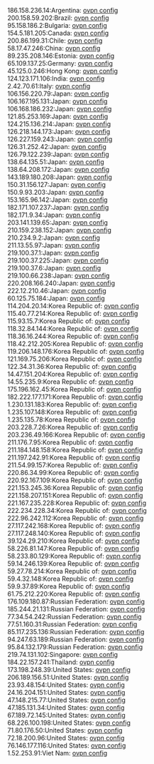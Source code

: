 186.158.236.14:Argentina: [ovpn config](vpn/186_158_236_14.ovpn)  
200.158.59.202:Brazil: [ovpn config](vpn/200_158_59_202.ovpn)  
95.158.186.2:Bulgaria: [ovpn config](vpn/95_158_186_2.ovpn)  
154.5.181.205:Canada: [ovpn config](vpn/154_5_181_205.ovpn)  
200.86.199.31:Chile: [ovpn config](vpn/200_86_199_31.ovpn)  
58.17.47.246:China: [ovpn config](vpn/58_17_47_246.ovpn)  
89.235.208.146:Estonia: [ovpn config](vpn/89_235_208_146.ovpn)  
65.109.137.25:Germany: [ovpn config](vpn/65_109_137_25.ovpn)  
45.125.0.246:Hong Kong: [ovpn config](vpn/45_125_0_246.ovpn)  
124.123.171.106:India: [ovpn config](vpn/124_123_171_106.ovpn)  
2.42.70.61:Italy: [ovpn config](vpn/2_42_70_61.ovpn)  
106.156.220.79:Japan: [ovpn config](vpn/106_156_220_79.ovpn)  
106.167.195.131:Japan: [ovpn config](vpn/106_167_195_131.ovpn)  
106.168.186.232:Japan: [ovpn config](vpn/106_168_186_232.ovpn)  
121.85.253.169:Japan: [ovpn config](vpn/121_85_253_169.ovpn)  
124.215.136.214:Japan: [ovpn config](vpn/124_215_136_214.ovpn)  
126.218.144.173:Japan: [ovpn config](vpn/126_218_144_173.ovpn)  
126.227.159.243:Japan: [ovpn config](vpn/126_227_159_243.ovpn)  
126.31.252.42:Japan: [ovpn config](vpn/126_31_252_42.ovpn)  
126.79.122.239:Japan: [ovpn config](vpn/126_79_122_239.ovpn)  
138.64.135.51:Japan: [ovpn config](vpn/138_64_135_51.ovpn)  
138.64.208.172:Japan: [ovpn config](vpn/138_64_208_172.ovpn)  
143.189.180.208:Japan: [ovpn config](vpn/143_189_180_208.ovpn)  
150.31.156.127:Japan: [ovpn config](vpn/150_31_156_127.ovpn)  
150.9.93.203:Japan: [ovpn config](vpn/150_9_93_203.ovpn)  
153.165.96.142:Japan: [ovpn config](vpn/153_165_96_142.ovpn)  
182.171.107.237:Japan: [ovpn config](vpn/182_171_107_237.ovpn)  
182.171.9.34:Japan: [ovpn config](vpn/182_171_9_34.ovpn)  
203.141.139.65:Japan: [ovpn config](vpn/203_141_139_65.ovpn)  
210.159.238.152:Japan: [ovpn config](vpn/210_159_238_152.ovpn)  
210.234.9.2:Japan: [ovpn config](vpn/210_234_9_2.ovpn)  
211.13.55.97:Japan: [ovpn config](vpn/211_13_55_97.ovpn)  
219.100.37.1:Japan: [ovpn config](vpn/219_100_37_1.ovpn)  
219.100.37.225:Japan: [ovpn config](vpn/219_100_37_225.ovpn)  
219.100.37.6:Japan: [ovpn config](vpn/219_100_37_6.ovpn)  
219.100.66.238:Japan: [ovpn config](vpn/219_100_66_238.ovpn)  
220.208.166.240:Japan: [ovpn config](vpn/220_208_166_240.ovpn)  
222.12.210.46:Japan: [ovpn config](vpn/222_12_210_46.ovpn)  
60.125.75.184:Japan: [ovpn config](vpn/60_125_75_184.ovpn)  
114.204.20.14:Korea Republic of: [ovpn config](vpn/114_204_20_14.ovpn)  
115.40.77.214:Korea Republic of: [ovpn config](vpn/115_40_77_214.ovpn)  
115.93.15.7:Korea Republic of: [ovpn config](vpn/115_93_15_7.ovpn)  
118.32.84.144:Korea Republic of: [ovpn config](vpn/118_32_84_144.ovpn)  
118.36.16.244:Korea Republic of: [ovpn config](vpn/118_36_16_244.ovpn)  
118.42.212.205:Korea Republic of: [ovpn config](vpn/118_42_212_205.ovpn)  
119.206.148.176:Korea Republic of: [ovpn config](vpn/119_206_148_176.ovpn)  
121.169.75.206:Korea Republic of: [ovpn config](vpn/121_169_75_206.ovpn)  
122.34.31.36:Korea Republic of: [ovpn config](vpn/122_34_31_36.ovpn)  
14.47.151.204:Korea Republic of: [ovpn config](vpn/14_47_151_204.ovpn)  
14.55.235.9:Korea Republic of: [ovpn config](vpn/14_55_235_9.ovpn)  
175.196.162.45:Korea Republic of: [ovpn config](vpn/175_196_162_45.ovpn)  
182.222.177.171:Korea Republic of: [ovpn config](vpn/182_222_177_171.ovpn)  
1.230.131.183:Korea Republic of: [ovpn config](vpn/1_230_131_183.ovpn)  
1.235.107.148:Korea Republic of: [ovpn config](vpn/1_235_107_148.ovpn)  
1.235.135.78:Korea Republic of: [ovpn config](vpn/1_235_135_78.ovpn)  
203.228.7.26:Korea Republic of: [ovpn config](vpn/203_228_7_26.ovpn)  
203.236.49.166:Korea Republic of: [ovpn config](vpn/203_236_49_166.ovpn)  
211.176.7.95:Korea Republic of: [ovpn config](vpn/211_176_7_95.ovpn)  
211.184.148.158:Korea Republic of: [ovpn config](vpn/211_184_148_158.ovpn)  
211.197.242.91:Korea Republic of: [ovpn config](vpn/211_197_242_91.ovpn)  
211.54.99.157:Korea Republic of: [ovpn config](vpn/211_54_99_157.ovpn)  
220.86.34.99:Korea Republic of: [ovpn config](vpn/220_86_34_99.ovpn)  
220.92.167.109:Korea Republic of: [ovpn config](vpn/220_92_167_109.ovpn)  
221.153.245.36:Korea Republic of: [ovpn config](vpn/221_153_245_36.ovpn)  
221.158.207.151:Korea Republic of: [ovpn config](vpn/221_158_207_151.ovpn)  
221.167.235.228:Korea Republic of: [ovpn config](vpn/221_167_235_228.ovpn)  
222.234.228.34:Korea Republic of: [ovpn config](vpn/222_234_228_34.ovpn)  
222.96.242.112:Korea Republic of: [ovpn config](vpn/222_96_242_112.ovpn)  
27.117.242.168:Korea Republic of: [ovpn config](vpn/27_117_242_168.ovpn)  
27.117.248.140:Korea Republic of: [ovpn config](vpn/27_117_248_140.ovpn)  
39.124.29.210:Korea Republic of: [ovpn config](vpn/39_124_29_210.ovpn)  
58.226.81.147:Korea Republic of: [ovpn config](vpn/58_226_81_147.ovpn)  
58.233.80.129:Korea Republic of: [ovpn config](vpn/58_233_80_129.ovpn)  
59.14.246.139:Korea Republic of: [ovpn config](vpn/59_14_246_139.ovpn)  
59.27.78.214:Korea Republic of: [ovpn config](vpn/59_27_78_214.ovpn)  
59.4.32.148:Korea Republic of: [ovpn config](vpn/59_4_32_148.ovpn)  
59.9.37.89:Korea Republic of: [ovpn config](vpn/59_9_37_89.ovpn)  
61.75.212.220:Korea Republic of: [ovpn config](vpn/61_75_212_220.ovpn)  
176.109.180.87:Russian Federation: [ovpn config](vpn/176_109_180_87.ovpn)  
185.244.21.131:Russian Federation: [ovpn config](vpn/185_244_21_131.ovpn)  
77.34.54.242:Russian Federation: [ovpn config](vpn/77_34_54_242.ovpn)  
77.51.160.31:Russian Federation: [ovpn config](vpn/77_51_160_31.ovpn)  
85.117.235.136:Russian Federation: [ovpn config](vpn/85_117_235_136.ovpn)  
94.247.63.189:Russian Federation: [ovpn config](vpn/94_247_63_189.ovpn)  
95.84.132.179:Russian Federation: [ovpn config](vpn/95_84_132_179.ovpn)  
219.74.131.102:Singapore: [ovpn config](vpn/219_74_131_102.ovpn)  
184.22.157.241:Thailand: [ovpn config](vpn/184_22_157_241.ovpn)  
173.198.248.39:United States: [ovpn config](vpn/173_198_248_39.ovpn)  
206.189.156.51:United States: [ovpn config](vpn/206_189_156_51.ovpn)  
23.93.48.154:United States: [ovpn config](vpn/23_93_48_154.ovpn)  
24.16.204.151:United States: [ovpn config](vpn/24_16_204_151.ovpn)  
47.148.215.77:United States: [ovpn config](vpn/47_148_215_77.ovpn)  
47.185.131.34:United States: [ovpn config](vpn/47_185_131_34.ovpn)  
67.189.72.145:United States: [ovpn config](vpn/67_189_72_145.ovpn)  
68.226.100.198:United States: [ovpn config](vpn/68_226_100_198.ovpn)  
71.80.176.50:United States: [ovpn config](vpn/71_80_176_50.ovpn)  
72.18.200.96:United States: [ovpn config](vpn/72_18_200_96.ovpn)  
76.146.177.116:United States: [ovpn config](vpn/76_146_177_116.ovpn)  
1.52.253.91:Viet Nam: [ovpn config](vpn/1_52_253_91.ovpn)  
